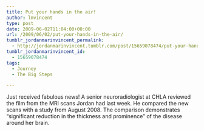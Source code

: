```yaml
---
title: Put your hands in the air!
author: lmvincent
type: post
date: 2009-06-02T11:04:00+00:00
url: /2009/06/02/put-your-hands-in-the-air/
tumblr_jordanmarinvincent_permalink:
  - http://jordanmarinvincent.tumblr.com/post/15659078474/put-your-hands-in-the-air
tumblr_jordanmarinvincent_id:
  - 15659078474
tags:
  - Journey
  - The Big Steps

---
```

Just received fabulous news! A senior neuroradiologist at CHLA reviewed the film from the MRI scans Jordan had last week. He compared the new scans with a study from August 2008. The comparison demonstrates &ldquo;significant reduction in the thickness and prominence&rdquo; of the disease around her brain.

<div class="blogger-post-footer">
  <img loading="lazy" width="1" height="1" src="https://blogger.googleusercontent.com/tracker/9039099668816362935-6025845873031402675?l=jordansjourney2.blogspot.com" alt="" />
</div>
